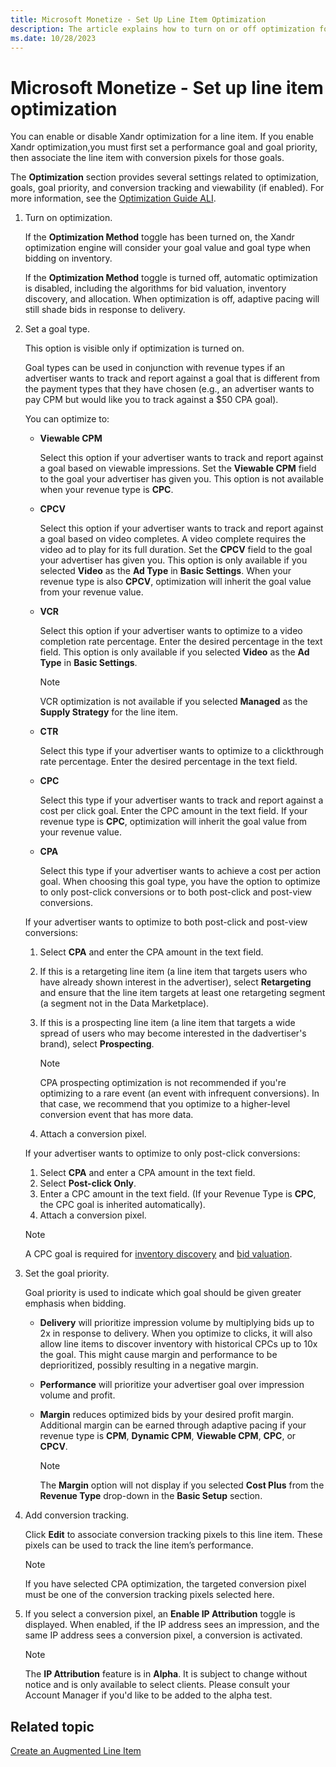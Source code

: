 ```yaml
---
title: Microsoft Monetize - Set Up Line Item Optimization
description: The article explains how to turn on or off optimization for a line item. If enabled, users should set performance goals, priorities, and associate the line item with relevant conversion pixels.
ms.date: 10/28/2023
---
```


# Microsoft Monetize - Set up line item optimization

You can enable or disable Xandr optimization for a line item. If you enable Xandr optimization,you must first set a performance goal and goal priority, then associate
the line item with conversion pixels for those goals.

The **Optimization** section provides several settings related to optimization, goals, goal priority, and conversion tracking and viewability (if enabled). For more information,
see the [Optimization Guide ALI](optimization-guide-ali.md).

1. Turn on optimization.

   If the **Optimization Method** toggle has been turned on, the Xandr optimization engine will consider your goal value and goal type when bidding on inventory.

   If the **Optimization Method** toggle is turned off, automatic optimization is disabled, including the algorithms for bid valuation, inventory discovery, and allocation. When optimization is off, adaptive pacing will still shade bids in response to delivery.

1. Set a goal type.

   This option is visible only if optimization is turned on.

   Goal types can be used in conjunction with revenue types if an advertiser wants to track and report against a goal that is different from the payment types that they have chosen (e.g., an advertiser wants to pay CPM but would like you to track against a $50 CPA goal).

    You can optimize to:

    - **Viewable CPM**

      Select this option if your advertiser wants to track and report against a goal based on viewable impressions. Set the **Viewable CPM** field to the goal your advertiser has given you. This option is not available when your revenue type is **CPC**.

    - **CPCV**

      Select this option if your advertiser wants to track and report against a goal based on video completes. A video complete requires  the video ad to play for its full duration. Set the **CPCV** field to the goal your advertiser has given you. This option is only available if you selected **Video** as the **Ad Type** in **Basic Settings**. When your revenue type is also **CPCV**, optimization will inherit the goal value from your revenue value.

    - **VCR**

      Select this option if your advertiser wants to optimize to a video completion rate percentage. Enter the desired percentage in the text field. This option is only available if you selected **Video** as the **Ad Type** in **Basic Settings**.

      > [!NOTE]
      > VCR optimization is not available if you selected **Managed** as the **Supply Strategy** for the line item.

    - **CTR**

      Select this type if your advertiser wants to optimize to a clickthrough rate percentage. Enter the desired percentage in the text field.

    - **CPC**

      Select this type if your advertiser wants to track and report against a cost per click goal. Enter the CPC amount in the text field. If your revenue type is **CPC**, optimization will inherit the goal value from your revenue value.

    - **CPA**

      Select this type if your advertiser wants to achieve a cost per action goal. When choosing this goal type, you have the option to optimize to only post-click conversions or to both post-click and post-view conversions.

    If your advertiser wants to optimize to both post-click and post-view conversions:

   1. Select **CPA** and enter the CPA amount in the text field.

   1. If this is a retargeting line item (a line item that targets users who have already shown interest in the advertiser), select **Retargeting** and ensure that the line item targets at least one retargeting segment (a segment not in the Data Marketplace).

   1. If this is a prospecting line item (a line item that targets a wide spread of users who may become interested in the dadvertiser's brand), select **Prospecting**.

      > [!NOTE]
      > CPA prospecting optimization is not recommended if you're optimizing to a rare event (an event with infrequent conversions). In that case, we recommend that you optimize to a higher-level conversion event that has more data.

   1. Attach a conversion pixel.

    If your advertiser wants to optimize to only post-click conversions:

      1. Select **CPA** and enter a CPA amount in the text field.
      1. Select **Post-click Only**.
      1. Enter a CPC amount in the text field. (If your Revenue Type is **CPC**, the CPC goal is inherited automatically).
      1. Attach a conversion pixel.

    > [!NOTE]
    > A CPC goal is required for [inventory discovery](discovery.md) and [bid valuation](valuation.md).

1. Set the goal priority.

    Goal priority is used to indicate which goal should be given greater emphasis when bidding.

    - **Delivery** will prioritize impression volume by multiplying bids up to 2x in response to delivery. When you optimize to clicks, it will also allow line items to discover inventory with historical CPCs up to 10x the goal. This might cause margin and performance to be deprioritized, possibly resulting in a negative margin.
    - **Performance** will prioritize your advertiser goal over impression volume and profit.
    - **Margin** reduces optimized bids by your desired profit margin. Additional margin can be earned through adaptive pacing if your revenue type is **CPM**, **Dynamic CPM**, **Viewable CPM**, **CPC**, or **CPCV**.

      > [!NOTE]
      > The **Margin** option will not display if you selected **Cost Plus** from the **Revenue Type** drop-down in the **Basic Setup** section.

1. Add conversion tracking.

    Click **Edit** to associate conversion tracking pixels to this line item. These pixels can be used to track the line item’s performance.

   > [!NOTE]
   > If you have selected CPA optimization, the targeted conversion pixel must be one of the conversion tracking pixels selected here.

1. If you select a conversion pixel, an **Enable IP Attribution** toggle is displayed. When enabled, if the IP address sees an impression, and the same IP address sees a conversion pixel, a conversion is activated.

   > [!NOTE]
   > The **IP Attribution** feature is in **Alpha**. It is subject to change without notice and is only available to select clients. Please consult your Account Manager if you'd like to be added to the alpha test.

## Related topic

[Create an Augmented Line Item](create-an-augmented-line-item-ali.md)
